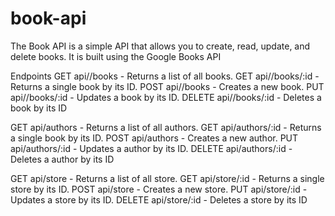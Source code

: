 # book-api
The Book API is a simple API that allows you to create, read, update, and delete books. It is built using the Google Books API

Endpoints
GET api//books - Returns a list of all books.
GET api//books/:id - Returns a single book by its ID.
POST api//books - Creates a new book.
PUT api//books/:id - Updates a book by its ID.
DELETE api//books/:id - Deletes a book by its ID


GET api/authors - Returns a list of all authors.
GET api/authors/:id - Returns a single book by its ID.
POST api/authors - Creates a new author.
PUT api/authors/:id - Updates a author by its ID.
DELETE api/authors/:id - Deletes a author by its ID


GET api/store - Returns a list of all store.
GET api/store/:id - Returns a single store by its ID.
POST api/store - Creates a new store.
PUT api/store/:id - Updates a store by its ID.
DELETE api/store/:id - Deletes a store by its ID
